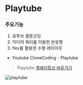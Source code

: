 # Playtube

### 주요기능

1. 유투브 클론코딩
2. 미디어 쿼리를 이용한 반응형
3. flex를 활용한 수평 레이아웃

- Youtube CloneCoding - Playtube

> Playtube [플레이튜브 바로가기][플레이튜브링크]

[플레이튜브링크]: http://playtube.dothome.co.kr/

![playtube](https://user-images.githubusercontent.com/64449865/107955525-399f5480-6fe1-11eb-86b3-23f29385503c.gif)
